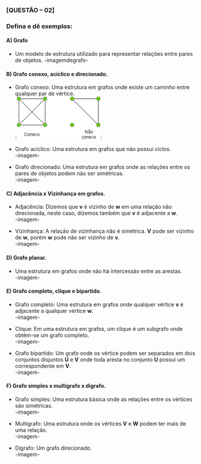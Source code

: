 ### [QUESTÃO – 02]
### Defina e dê exemplos:
#### A) Grafo
  - Um modelo de estrutura utilizado para representar relações entre pares de objetos.
  -imagemdegrafo-
  
#### B) Grafo conexo, acíclico e direcionado.
  - Grafo conexo: Uma estrutura em grafos onde existe um caminho entre qualquer par de vértice.  
  :![Grafo Conexo](Imagens/conexo.png):
    
  - Grafo acíclico: Uma estrutura em grafos que não possui ciclos.  
  -imagem-
    
  - Grafo direcionado: Uma estrutura em grafos onde as relações entre os pares de objetos podem não ser simétricas.  
  -imagem-  
    
#### C) Adjacência x Vizinhança em grafos.
  - Adjacência: Dizemos que **v** é vizinho de **w** em uma relação não direcionada, neste caso, dizemos também que **v** é adjacente a **w**.  
  -imagem-  
    
  - Vizinhança: A relação de vizinhança não é simétrica. **V** pode ser vizinho de **w**, porém **w** pode não ser vizinho de **v**.  
  -imagem-  
    
#### D) Grafo planar.  
  - Uma estrutura em grafos onde não há intercessão entre as arestas.  
  -imagem-  
  
#### E) Grafo completo, clique e bipartido.  
  - Grafo completo: Uma estrutura em grafos onde qualquer vértice **v** é adjacente a qualquer vértice **w**.  
  -imagem-  
  
  - Clique: Em uma estrutura em grafos, um clique é um subgrafo onde obtém-se um grafo completo.  
  -imagem-  
  
  - Grafo bipartido: Um grafo onde os vértice podem ser separados em dois conjuntos disjuntos **U** e **V** onde toda aresta no conjunto **U** possui um correspondente em **V**.  
  -imagem-  
  
#### F) Grafo simples x multigrafo x digrafo.  
  - Grafo simples: Uma estrutura básica onde as relações entre os vértices são simétricas.  
  -imagem-  
  
  - Multigrafo: Uma estrutura onde os vértices **V** e **W** podem ter mais de uma relação.  
  -imagem-
  
  - Dígrafo: Um grafo direcionado.  
  -imagem-
  
